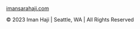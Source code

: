 [imansarahaji.com](https://imansarahaji.com/)

© 2023 Iman Haji | Seattle, WA | All Rights Reserved
